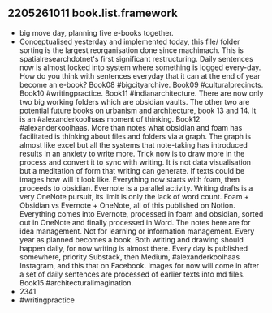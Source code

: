 ## 2205261011 book.list.framework

* big move day, planning five e-books together.
* Conceptualised yesterday and implemented today, this file/ folder sorting is the largest reorganisation done since machimach.
This is spatialresearchdotnet's first significant restructuring.
Daily sentences now is almost locked into system where something is logged every-day.
How do you think with sentences everyday that it can at the end of year become an e-book?
Book08 #bigcityarchive.
Book09 #culturalprecincts.
Book10 #writingpractice.
Book11 #indianarchitecture.
There are now only two big working folders which are obsidian vaults.
The other two are potential future books on urbanism and architecture, book 13 and 14.
It is an #alexanderkoolhaas moment of thinking.
Book12 #alexanderkoolhaas.
More than notes what obsidian and foam has facilitated is thinking about files and folders via a graph.
The graph is almost like excel but all the systems that note-taking has introduced results in an anxiety to write more.
Trick now is to draw more in the process and convert it to sync with writing.
It is not data visualisation but a meditation of form that writing can generate.
If texts could be images how will it look like.
Everything now starts with foam, then proceeds to obsidian.
Evernote is a parallel activity.
Writing drafts is a very OneNote pursuit, its limit is only the lack of word count.
Foam + Obsidian vs Evernote + OneNote, all of this published on Notion.
Everything comes into Evernote, processed in foam and obsidian, sorted out in OneNote and finally processed in Word.
The notes here are for idea management. 
Not for learning or information management.
Every year as planned becomes a book.
Both writing and drawing should happen daily, for now writing is almost there.
Every day is published somewhere, priority Substack, then Medium, #alexanderkoolhaas Instagram, and this that on Facebook.
Images for now will come in after a set of daily sentences are processed of earlier texts into md files.
Book15 #architecturalimagination.
* 2341
* #writingpractice 